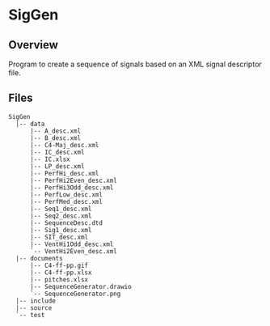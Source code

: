 # SigGen

## Overview
Program to create a sequence of signals based on an XML signal descriptor file.

## Files

```text
SigGen
  |-- data
      |-- A_desc.xml
      |-- B_desc.xml
      |-- C4-Maj_desc.xml
      |-- IC_desc.xml
      |-- IC.xlsx
      |-- LP_desc.xml
      |-- PerfHi_desc.xml
      |-- PerfHi2Even_desc.xml
      |-- PerfHi3Odd_desc.xml
      |-- PerfLow_desc.xml
      |-- PerfMed_desc.xml
      |-- Seq1_desc.xml
      |-- Seq2_desc.xml
      |-- SequenceDesc.dtd
      |-- Sig1_desc.xml
      |-- SIT_desc.xml
      |-- VentHi1Odd_desc.xml
      `-- VentHi2Even_desc.xml
  |-- documents
      |-- C4-ff-pp.gif
      |-- C4-ff-pp.xlsx
      |-- pitches.xlsx
      |-- SequenceGenerator.drawio
      `-- SequenceGenerator.png
  |-- include
  |-- source
  `-- test

```
